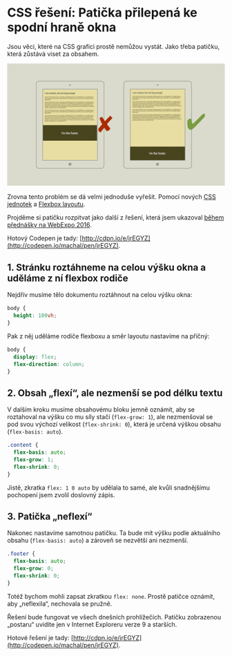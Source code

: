 # CSS řešení: Patička přilepená ke spodní hraně okna

Jsou věci, které na CSS grafici prostě nemůžou vystát. Jako třeba patičku, která zůstává viset za obsahem.

![Patička se má vždy přilepit ke spodní hraně okan](../dist/images/original/flexbox-footer.jpg)

Zrovna tento problém se dá velmi jednoduše vyřešit. Pomocí nových [CSS jednotek](css3-jednotky.md) a [Flexbox layoutu](css3-flexbox.md). 

Projděme si patičku rozpitvat jako další z řešení, která jsem ukazoval [během přednášky na WebExpo 2016](http://www.vzhurudolu.cz/prednaska/webexpo-2016-246).

Hotový Codepen je tady: [http://cdpn.io/e/jrEGYZ](http://codepen.io/machal/pen/jrEGYZ).

## 1. Stránku roztáhneme na celou výšku okna a uděláme z ní flexbox rodiče

Nejdřív musíme tělo dokumentu roztáhnout na celou výšku okna:

```css
body {
  height: 100vh;
}
```

Pak z něj uděláme rodiče flexboxu a směr layoutu nastavíme na příčný:

```css
body {
  display: flex;
  flex-direction: column;
}
```

## 2. Obsah „flexí“, ale nezmenší se pod délku textu

V dalším kroku musíme obsahovému bloku jemně oznámit, aby se roztahoval na výšku co mu síly stačí (`flex-grow: 1`), ale nezmenšoval se pod svou výchozí velikost (`flex-shrink: 0`), která je určená výškou obsahu (`flex-basis: auto`). 

```css
.content {
  flex-basis: auto;
  flex-grow: 1;
  flex-shrink: 0;
}
```

Jistě, zkratka `flex: 1 0 auto` by udělala to samé, ale kvůli snadnějšímu pochopení jsem zvolil doslovný zápis.

## 3. Patička „neflexí“

Nakonec nastavíme samotnou patičku. Ta bude mít výšku podle aktuálního obsahu (`flex-basis: auto`) a zároveň se nezvětší ani nezmenší.

```css
.footer {
  flex-basis: auto;
  flex-grow: 0;
  flex-shrink: 0;
}
```

Totéž bychom mohli zapsat zkratkou `flex: none`. Prostě patičce oznámit, aby „neflexila“, nechovala se pružně. 

Řešení bude fungovat ve všech dnešních prohlížečích. Patičku zobrazenou „postaru“ uvidíte jen v Internet Exploreru verze 9 a starších.

Hotové řešení je tady: [http://cdpn.io/e/jrEGYZ](http://codepen.io/machal/pen/jrEGYZ).
